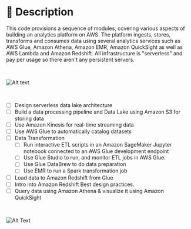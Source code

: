 # 📝 Description

This code provisions a sequence of modules, covering various aspects of building an analytics platform on AWS. The platform ingests, stores, transforms and consumes data using several analytics services such as AWS Glue, Amazon Athena, Amazon EMR, Amazon QuickSight as well as AWS Lambda and Amazon Redshift.  All infrastructure is "serverless" and pay per usage so there aren't any persistent servers.

</br>

![Alt text](.lab-architecture.png)

</br>


- [ ] Design serverless data lake architecture
- [ ] Build a data processing pipeline and Data Lake using Amazon S3 for storing data
- [ ] Use Amazon Kinesis for real-time streaming data
- [ ] Use AWS Glue to automatically catalog datasets
- [ ] Data Transformation
    - [ ] Run interactive ETL scripts in an Amazon SageMaker Jupyter notebook connected to an AWS Glue development endpoint
    - [ ] Use Glue Studio to run, and monitor ETL jobs in AWS Glue.
    - [ ] Use Glue DataBrew to do data preparation
    - [ ] Use EMR to run a Spark transformation job
- [ ] Load data to Amazon Redshift from Glue
- [ ] Intro into Amazon Redshift Best design practices.
- [ ] Query data using Amazon Athena & visualize it using Amazon QuickSight

</br>

![Alt Text](https://media.giphy.com/media/fU1RUGt90DG8xG8EAR/giphy.gif)